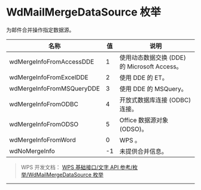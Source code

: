 # WdMailMergeDataSource 枚举

为邮件合并操作指定数据源。

| 名称                      | 值  | 说明                                         |
|---------------------------|-----|----------------------------------------------|
| wdMergeInfoFromAccessDDE  | 1   | 使用动态数据交换 (DDE) 的 Microsoft Access。 |
| wdMergeInfoFromExcelDDE   | 2   | 使用 DDE 的 ET。                             |
| wdMergeInfoFromMSQueryDDE | 3   | 使用 DDE 的 MSQuery。                        |
| wdMergeInfoFromODBC       | 4   | 开放式数据库连接 (ODBC) 连接。               |
| wdMergeInfoFromODSO       | 5   | Office 数据源对象 (ODSO)。                   |
| wdMergeInfoFromWord       | 0   | WPS 。                                       |
| wdNoMergeInfo             | -1  | 未提供合并信息。                             |

> WPS 开发文档： [WPS 基础接口/文字 API 参考/枚举/WdMailMergeDataSource 枚举](https://qn.cache.wpscdn.cn/encs/doc/office_v19/topics/WPS%20%E5%9F%BA%E7%A1%80%E6%8E%A5%E5%8F%A3/%E6%96%87%E5%AD%97%20API%20%E5%8F%82%E8%80%83/%E6%9E%9A%E4%B8%BE/WdMailMergeDataSource%20%E6%9E%9A%E4%B8%BE.html)

------------------------------------------------------------------------
